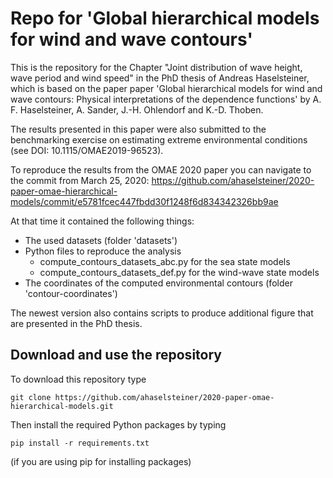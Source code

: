 # Repo for 'Global hierarchical models for wind and wave contours'

This is the repository for the Chapter "Joint distribution of wave height, wave
period and wind speed" in the PhD thesis of Andreas Haselsteiner, which is based 
on the paper paper 'Global hierarchical models for wind and
wave contours: Physical interpretations of the dependence functions' by A. F.
Haselsteiner, A. Sander, J.-H. Ohlendorf and K.-D. Thoben.

The results presented in this paper were also submitted to the benchmarking
exercise on estimating extreme environmental conditions (see DOI: 10.1115/OMAE2019-96523).

To reproduce the results from the OMAE 2020 paper you can navigate to the commit from March 25, 2020:
https://github.com/ahaselsteiner/2020-paper-omae-hierarchical-models/commit/e5781fcec447fbdd30f1248f6d834342326bb9ae

At that time it contained the following things:
 * The used datasets (folder 'datasets')
 * Python files to reproduce the analysis
   * compute_contours_datasets_abc.py for the sea state models
   * compute_contours_datasets_def.py for the wind-wave state models
 * The coordinates of the computed environmental contours (folder 'contour-coordinates')

The newest version also contains scripts to produce additional figure that are presented in the PhD thesis.

## Download and use the repository
To download this repository type
```console
git clone https://github.com/ahaselsteiner/2020-paper-omae-hierarchical-models.git
```

Then install the required Python packages by typing
```console
pip install -r requirements.txt
```
(if you are using pip for installing packages)
